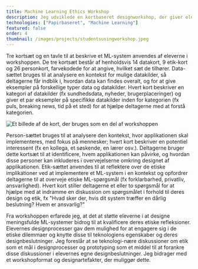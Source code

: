 ```yaml
---
title: Machine Learning Ethics Workshop
description: Jeg udviklede en kortbaseret designworkshop, der giver eleverne mulighed for at reflektere over etiske dilemmaer ved hjælp af et ML-specifikt sæt kortbunker til design af ML-applikationer. Workshoppen sætter etiske refleksioner i centrum for designaktiviteterne og diskuterer teknologi-nære etiske spørgsmål med eleverne baseret på deres egne design af ML-systemer. Workshoppen blev udviklet gennem en iterativ proces, der involverede fire gymnasieklasser med elever i alderen 16-20 år. 
technologies: ["Papirbaseret", "Machine Learning"] 
featured: false
order: 4 
thumbnail: /images/projects/studentsusingworkshop.jpeg
---
```


Tre kortsæt og en tavle til at beskrive et ML-system anvendes af eleverne i workshoppen. De tre kortsæt består af henholdsvis 14 datakort, 9 etik-kort og 26 personkort, farvekodede for at angive, hvilket sæt de tilhører. Data-sættet bruges til at analysere en kontekst for mulige datakilder, så deltagerne får indblik i, hvordan data kan findes overalt, og for at give eksempler på forskellige typer data og datakilder. Hvert kort beskriver en kategori af datakilder (fx sundhedsdata, nyheder, brugerplaceringer) og giver et par eksempler på specifikke datakilder inden for kategorien (fx puls, breaking news, tid på et sted) for at hjælpe deltagerne med at forstå kategorien.

![Et billede af de kort, der bruges som en del af workshoppen](/images/projects/cards.png)

Person-sættet bruges til at analysere den kontekst, hvor applikationen skal implementeres, med fokus på mennesker; hvert kort beskriver en potentiel interessent (fx en kollega, et søskende, en lærer osv.). Deltagerne bruger dette kortsæt til at identificere, hvem applikationen kan påvirke, og hvordan disse personer kan inkluderes i overvejelserne omkring designet af applikationen. Etik-sættet anvendes til at reflektere over de etiske implikationer ved at implementere et ML-system i en kontekst og opfordrer deltagerne til at overveje etiske ML-spørgsmål (fx forklarbarhed, privatliv, ansvarlighed). Hvert kort stiller deltagerne et eller to spørgsmål for at hjælpe med at indramme en diskussion om spørgsmålet i forhold til deres design og etik, fx "Hvad sker der, hvis dit system træffer en dårlig beslutning? Hvem er ansvarlig?"

Fra workshoppen erfarede jeg, at det at støtte eleverne i at designe meningsfulde ML-systemer bidrog til at kvalificere deres etiske refleksioner. Elevernes designprocesser gav dem mulighed for at engagere sig i de etiske dilemmaer og knytte disse til teknologiens egenskaber og deres designbeslutninger. Jeg foreslår at se teknologi-nære diskussioner om etik som et mål i designprocesser og prototyping som et middel til at forankre disse diskussioner i elevernes egne designbeslutninger. Jeg bidrager med et workshopformat og designartefakter, der muliggør dette.
